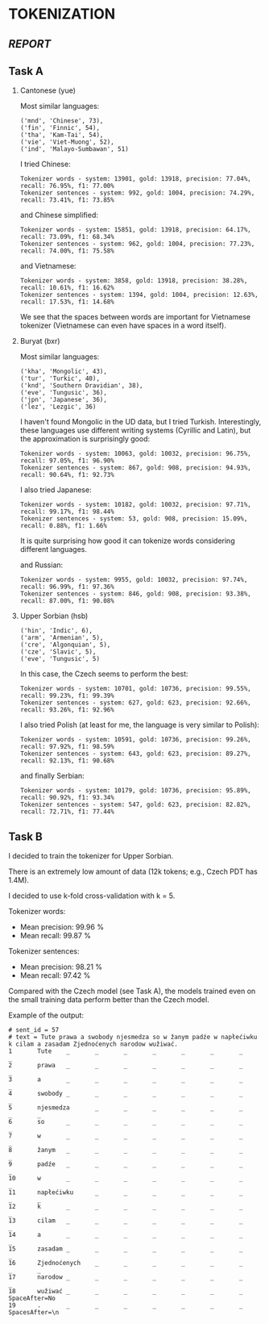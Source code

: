 # TOKENIZATION
## _REPORT_

## Task A
1. Cantonese (yue)

    Most similar languages:
    ```
    ('mnd', 'Chinese', 73),
    ('fin', 'Finnic', 54),
    ('tha', 'Kam-Tai', 54),
    ('vie', 'Viet-Muong', 52),
    ('ind', 'Malayo-Sumbawan', 51)
    ```

    I tried Chinese:
    ```
    Tokenizer words - system: 13901, gold: 13918, precision: 77.04%, recall: 76.95%, f1: 77.00%
    Tokenizer sentences - system: 992, gold: 1004, precision: 74.29%, recall: 73.41%, f1: 73.85%
    ```
    and Chinese simplified:
    ```
    Tokenizer words - system: 15851, gold: 13918, precision: 64.17%, recall: 73.09%, f1: 68.34%
    Tokenizer sentences - system: 962, gold: 1004, precision: 77.23%, recall: 74.00%, f1: 75.58%
    ```
    and Vietnamese:
    ```
    Tokenizer words - system: 3858, gold: 13918, precision: 38.28%, recall: 10.61%, f1: 16.62%
    Tokenizer sentences - system: 1394, gold: 1004, precision: 12.63%, recall: 17.53%, f1: 14.68%
    ```

    We see that the spaces between words are important for Vietnamese tokenizer (Vietnamese can even have spaces in a word itself).

2. Buryat (bxr)

    Most similar languages:
    ```
    ('kha', 'Mongolic', 43),
    ('tur', 'Turkic', 40),
    ('knd', 'Southern Dravidian', 38),
    ('eve', 'Tungusic', 36),
    ('jpn', 'Japanese', 36),
    ('lez', 'Lezgic', 36)
    ```

    I haven't found Mongolic in the UD data, but I tried Turkish. Interestingly, these languages use different writing systems (Cyrillic and Latin), but the approximation is surprisingly good:

    ```
    Tokenizer words - system: 10063, gold: 10032, precision: 96.75%, recall: 97.05%, f1: 96.90%
    Tokenizer sentences - system: 867, gold: 908, precision: 94.93%, recall: 90.64%, f1: 92.73%
    ```

    I also tried Japanese:

    ```
    Tokenizer words - system: 10182, gold: 10032, precision: 97.71%, recall: 99.17%, f1: 98.44%
    Tokenizer sentences - system: 53, gold: 908, precision: 15.09%, recall: 0.88%, f1: 1.66%
    ```
    It is quite surprising how good it can tokenize words considering different languages. 

    and Russian:

    ```
    Tokenizer words - system: 9955, gold: 10032, precision: 97.74%, recall: 96.99%, f1: 97.36%
    Tokenizer sentences - system: 846, gold: 908, precision: 93.38%, recall: 87.00%, f1: 90.08%
    ```
3. Upper Sorbian (hsb)

    ```
    ('hin', 'Indic', 6),
    ('arm', 'Armenian', 5),
    ('cre', 'Algonquian', 5),
    ('cze', 'Slavic', 5),
    ('eve', 'Tungusic', 5)
    ```

    In this case, the Czech seems to perform the best:
    ```
    Tokenizer words - system: 10701, gold: 10736, precision: 99.55%, recall: 99.23%, f1: 99.39%
    Tokenizer sentences - system: 627, gold: 623, precision: 92.66%, recall: 93.26%, f1: 92.96%
    ```

    I also tried Polish (at least for me, the language is very similar to Polish):
    ```
    Tokenizer words - system: 10591, gold: 10736, precision: 99.26%, recall: 97.92%, f1: 98.59%
    Tokenizer sentences - system: 643, gold: 623, precision: 89.27%, recall: 92.13%, f1: 90.68%
    ```

    and finally Serbian:
    ```
    Tokenizer words - system: 10179, gold: 10736, precision: 95.89%, recall: 90.92%, f1: 93.34%
    Tokenizer sentences - system: 547, gold: 623, precision: 82.82%, recall: 72.71%, f1: 77.44%
    ```

## Task B

I decided to train the tokenizer for Upper Sorbian.

There is an extremely low amount of data (12k tokens; e.g., Czech PDT has 1.4M).

I decided to use k-fold cross-validation with k = 5. 

Tokenizer words:
* Mean precision: 99.96 %
* Mean recall: 99.87 % 

Tokenizer sentences:
* Mean precision: 98.21 %
* Mean recall: 97.42 % 

Compared with the Czech model (see Task A), the models trained even on the small training data perform better than the Czech model.

Example of the output:
```
# sent_id = 57
# text = Tute prawa a swobody njesmedza so w žanym padźe w napłećiwku k cilam a zasadam Zjednoćenych narodow wužiwać.
1       Tute    _       _       _       _       _       _       _       _
2       prawa   _       _       _       _       _       _       _       _
3       a       _       _       _       _       _       _       _       _
4       swobody _       _       _       _       _       _       _       _
5       njesmedza       _       _       _       _       _       _       _       _
6       so      _       _       _       _       _       _       _       _
7       w       _       _       _       _       _       _       _       _
8       žanym   _       _       _       _       _       _       _       _
9       padźe   _       _       _       _       _       _       _       _
10      w       _       _       _       _       _       _       _       _
11      napłećiwku      _       _       _       _       _       _       _       _
12      k       _       _       _       _       _       _       _       _
13      cilam   _       _       _       _       _       _       _       _
14      a       _       _       _       _       _       _       _       _
15      zasadam _       _       _       _       _       _       _       _
16      Zjednoćenych    _       _       _       _       _       _       _       _
17      narodow _       _       _       _       _       _       _       _
18      wužiwać _       _       _       _       _       _       _       SpaceAfter=No
19      .       _       _       _       _       _       _       _       SpacesAfter=\n
```